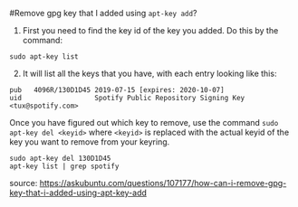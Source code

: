 
#Remove gpg key that I added using ```apt-key add```?

1. First you need to find the key id of the key you added. Do this by the command:

```
sudo apt-key list
```

2. It will list all the keys that you have, with each entry looking like this:

```
pub   4096R/130D1D45 2019-07-15 [expires: 2020-10-07]
uid                  Spotify Public Repository Signing Key <tux@spotify.com>
```

Once you have figured out which key to remove, use the command ```sudo apt-key del <keyid>``` where ```<keyid>``` is replaced with the actual keyid of the key you want to remove from your keyring. 

```
sudo apt-key del 130D1D45
apt-key list | grep spotify
```

source: <https://askubuntu.com/questions/107177/how-can-i-remove-gpg-key-that-i-added-using-apt-key-add>


